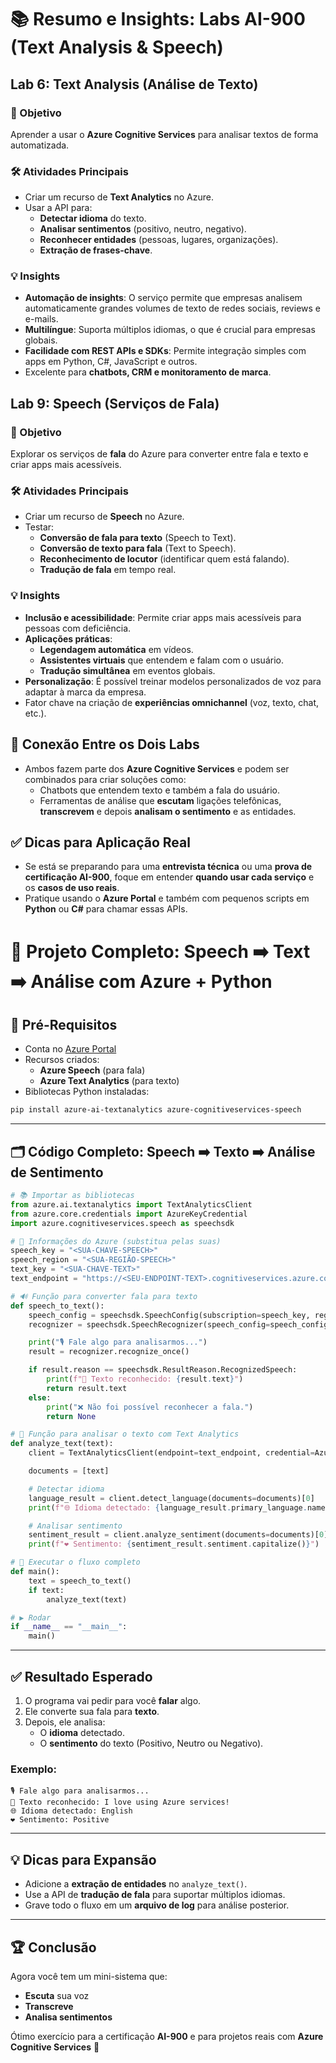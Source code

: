 # 📚 Resumo e Insights: Labs AI-900 (Text Analysis & Speech)

## Lab 6: Text Analysis (Análise de Texto)

### 🔎 Objetivo

Aprender a usar o **Azure Cognitive Services** para analisar textos de forma automatizada.

### 🛠️ Atividades Principais

* Criar um recurso de **Text Analytics** no Azure.
* Usar a API para:
    * **Detectar idioma** do texto.
    * **Analisar sentimentos** (positivo, neutro, negativo).
    * **Reconhecer entidades** (pessoas, lugares, organizações).
    * **Extração de frases-chave**.

### 💡 Insights

* **Automação de insights**: O serviço permite que empresas analisem automaticamente grandes volumes de texto de redes sociais, reviews e e-mails.
* **Multilíngue**: Suporta múltiplos idiomas, o que é crucial para empresas globais.
* **Facilidade com REST APIs e SDKs**: Permite integração simples com apps em Python, C#, JavaScript e outros.
* Excelente para **chatbots, CRM e monitoramento de marca**.

## Lab 9: Speech (Serviços de Fala)

### 🔎 Objetivo

Explorar os serviços de **fala** do Azure para converter entre fala e texto e criar apps mais acessíveis.

### 🛠️ Atividades Principais

* Criar um recurso de **Speech** no Azure.
* Testar:
    * **Conversão de fala para texto** (Speech to Text).
    * **Conversão de texto para fala** (Text to Speech).
    * **Reconhecimento de locutor** (identificar quem está falando).
    * **Tradução de fala** em tempo real.

### 💡 Insights

* **Inclusão e acessibilidade**: Permite criar apps mais acessíveis para pessoas com deficiência.
* **Aplicações práticas**:
    * **Legendagem automática** em vídeos.
    * **Assistentes virtuais** que entendem e falam com o usuário.
    * **Tradução simultânea** em eventos globais.
* **Personalização**: É possível treinar modelos personalizados de voz para adaptar à marca da empresa.
* Fator chave na criação de **experiências omnichannel** (voz, texto, chat, etc.).

## 🚀 Conexão Entre os Dois Labs

* Ambos fazem parte dos **Azure Cognitive Services** e podem ser combinados para criar soluções como:
    * Chatbots que entendem texto e também a fala do usuário.
    * Ferramentas de análise que **escutam** ligações telefônicas, **transcrevem** e depois **analisam o sentimento** e as entidades.

## ✅ Dicas para Aplicação Real

* Se está se preparando para uma **entrevista técnica** ou uma **prova de certificação AI-900**, foque em entender **quando usar cada serviço** e os **casos de uso reais**.
* Pratique usando o **Azure Portal** e também com pequenos scripts em **Python** ou **C#** para chamar essas APIs.

# 🚀 Projeto Completo: Speech ➡️ Text ➡️ Análise com Azure + Python

## 🎯 Pré-Requisitos
- Conta no [Azure Portal](https://portal.azure.com/)
- Recursos criados:
  - **Azure Speech** (para fala)
  - **Azure Text Analytics** (para texto)
- Bibliotecas Python instaladas:

```bash
pip install azure-ai-textanalytics azure-cognitiveservices-speech
```

---

## 🗂️ Código Completo: Speech ➡️ Texto ➡️ Análise de Sentimento

```python
# 📚 Importar as bibliotecas
from azure.ai.textanalytics import TextAnalyticsClient
from azure.core.credentials import AzureKeyCredential
import azure.cognitiveservices.speech as speechsdk

# 🔐 Informações do Azure (substitua pelas suas)
speech_key = "<SUA-CHAVE-SPEECH>"
speech_region = "<SUA-REGIÃO-SPEECH>"
text_key = "<SUA-CHAVE-TEXT>"
text_endpoint = "https://<SEU-ENDPOINT-TEXT>.cognitiveservices.azure.com/"

# 🔊 Função para converter fala para texto
def speech_to_text():
    speech_config = speechsdk.SpeechConfig(subscription=speech_key, region=speech_region)
    recognizer = speechsdk.SpeechRecognizer(speech_config=speech_config)

    print("🎙️ Fale algo para analisarmos...")
    result = recognizer.recognize_once()

    if result.reason == speechsdk.ResultReason.RecognizedSpeech:
        print(f"📝 Texto reconhecido: {result.text}")
        return result.text
    else:
        print("❌ Não foi possível reconhecer a fala.")
        return None

# 🧠 Função para analisar o texto com Text Analytics
def analyze_text(text):
    client = TextAnalyticsClient(endpoint=text_endpoint, credential=AzureKeyCredential(text_key))

    documents = [text]

    # Detectar idioma
    language_result = client.detect_language(documents=documents)[0]
    print(f"🌐 Idioma detectado: {language_result.primary_language.name}")

    # Analisar sentimento
    sentiment_result = client.analyze_sentiment(documents=documents)[0]
    print(f"❤️ Sentimento: {sentiment_result.sentiment.capitalize()}")

# 🚀 Executar o fluxo completo
def main():
    text = speech_to_text()
    if text:
        analyze_text(text)

# ▶️ Rodar
if __name__ == "__main__":
    main()
```

---

## ✅ Resultado Esperado

1. O programa vai pedir para você **falar** algo.
2. Ele converte sua fala para **texto**.
3. Depois, ele analisa:
   - O **idioma** detectado.
   - O **sentimento** do texto (Positivo, Neutro ou Negativo).

### Exemplo:
```
🎙️ Fale algo para analisarmos...
📝 Texto reconhecido: I love using Azure services!
🌐 Idioma detectado: English
❤️ Sentimento: Positive
```

---

## 💡 Dicas para Expansão
- Adicione a **extração de entidades** no `analyze_text()`.
- Use a API de **tradução de fala** para suportar múltiplos idiomas.
- Grave todo o fluxo em um **arquivo de log** para análise posterior.

---

## 🏆 Conclusão
Agora você tem um mini-sistema que:
- **Escuta** sua voz
- **Transcreve**
- **Analisa sentimentos**
  
Ótimo exercício para a certificação **AI-900** e para projetos reais com **Azure Cognitive Services** 🚀
